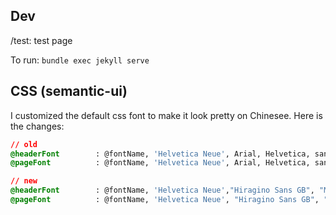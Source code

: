 ## Dev
/test: test page

To run: `bundle exec jekyll serve`

## CSS (semantic-ui)
I customized the default css font to make it look pretty on Chinesee.
Here is the changes:

```css
// old
@headerFont        : @fontName, 'Helvetica Neue', Arial, Helvetica, sans-serif; 
@pageFont          : @fontName, 'Helvetica Neue', Arial, Helvetica, sans-serif;

// new 
@headerFont        : @fontName, 'Helvetica Neue',"Hiragino Sans GB", "Microsoft YaHei", "WenQuanYi Micro Hei", sans-serif; 
@pageFont          : @fontName, 'Helvetica Neue', "Hiragino Sans GB", "Microsoft YaHei", "WenQuanYi Micro Hei", sans-serif;
```
